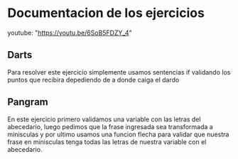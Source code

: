 # Documentacion de los ejercicios

youtube: "<https://youtu.be/6SoB5FDZY_4>"

## Darts

Para resolver este ejercicio simplemente usamos sentencias if validando los puntos que recibira depediendo de a donde caiga el dardo

## Pangram

En este ejercicio primero validamos una variable con las letras del abecedario, luego pedimos que la frase ingresada sea transformada a minisculas y por ultimo usamos una funcion flecha para validar que nuestra frase en minisculas tenga todas las letras de nuestra variable con el abecedario.
